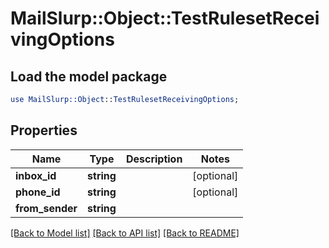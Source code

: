 # MailSlurp::Object::TestRulesetReceivingOptions

## Load the model package
```perl
use MailSlurp::Object::TestRulesetReceivingOptions;
```

## Properties
Name | Type | Description | Notes
------------ | ------------- | ------------- | -------------
**inbox_id** | **string** |  | [optional] 
**phone_id** | **string** |  | [optional] 
**from_sender** | **string** |  | 

[[Back to Model list]](../README#documentation-for-models) [[Back to API list]](../README#documentation-for-api-endpoints) [[Back to README]](../README)


